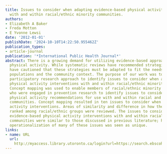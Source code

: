 ```yaml
---
title: Issues to consider when adapting evidence-based physical activity interventions
  with and within racial/ethnic minority communities.
authors:
- Elizabeth A Baker
- Freda Motton
- E Yvonne Lewsi
date: '2012-01-01'
publishDate: '2024-10-10T14:22:50.955462Z'
publication_types:
- article-journal
publication: '*International Public Health Journal*'
abstract: There is a growing demand for utilizing evidence-based approaches to increase
  physical activity. While systematic reviews have recommended strategies, researchers
  have cautioned that these strategies must be adapted to fit the needs of specific
  populations and the community context. The purpose of our work was to use a community-based
  participatory research approach to identify issues to consider when adapting evidence-based
  physical activity interventions with and within racial/ethnic minority communities.
  Concept mapping was used to enable members of racial/ethnic minority communities
  who were engaged in prevention research to identify issues to consider when adapting
  physical activity recommendations for use with and within racial and ethnic minority
  communities. Concept mapping resulted in ten issues to consider when adapting physical
  activity interventions. Areas of similarity and difference in how these issues were
  ranked among racial/ethnic groups were reviewed. The issues to consider when adapting
  evidence-based physical activity interventions with and within racial/ethnic minority
  communities were similar to those discussed in previous literature; however, the
  operationalization of many of these issues was seen as unique.
links:
- name: URL
  url: 
    http://myaccess.library.utoronto.ca/login?url=https://search.ebscohost.com/login.aspx?direct=true&db=cin20&AN=108024138&site=ehost-live
---
```

